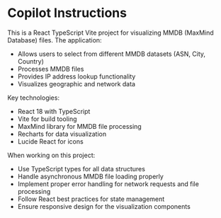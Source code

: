 # Copilot Instructions

<!-- Use this file to provide workspace-specific custom instructions to Copilot. For more details, visit https://code.visualstudio.com/docs/copilot/copilot-customization#_use-a-githubcopilotinstructionsmd-file -->

This is a React TypeScript Vite project for visualizing MMDB (MaxMind Database) files. The application:

- Allows users to select from different MMDB datasets (ASN, City, Country)
- Processes MMDB files
- Provides IP address lookup functionality
- Visualizes geographic and network data

Key technologies:
- React 18 with TypeScript
- Vite for build tooling
- MaxMind library for MMDB file processing
- Recharts for data visualization
- Lucide React for icons

When working on this project:
- Use TypeScript types for all data structures
- Handle asynchronous MMDB file loading properly
- Implement proper error handling for network requests and file processing
- Follow React best practices for state management
- Ensure responsive design for the visualization components

